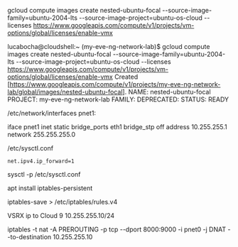 gcloud compute images create nested-ubuntu-focal --source-image-family=ubuntu-2004-lts --source-image-project=ubuntu-os-cloud --licenses https://www.googleapis.com/compute/v1/projects/vm-options/global/licenses/enable-vmx

lucabocha@cloudshell:~ (my-eve-ng-network-lab)$ gcloud compute images create nested-ubuntu-focal --source-image-family=ubuntu-2004-lts --source-image-project=ubuntu-os-cloud --licenses https://www.googleapis.com/compute/v1/projects/vm-options/global/licenses/enable-vmx
Created [https://www.googleapis.com/compute/v1/projects/my-eve-ng-network-lab/global/images/nested-ubuntu-focal].
NAME: nested-ubuntu-focal
PROJECT: my-eve-ng-network-lab
FAMILY: 
DEPRECATED: 
STATUS: READY



/etc/network/interfaces
pnet1: 

iface pnet1 inet static
    bridge_ports eth1
    bridge_stp off
    address 10.255.255.1
    network 255.255.255.0

/etc/sysctl.conf 

    net.ipv4.ip_forward=1

sysctl -p /etc/sysctl.conf 

apt install iptables-persistent

iptables-save > /etc/iptables/rules.v4 


VSRX ip to Cloud 9 10.255.255.10/24 


iptables -t nat -A PREROUTING -p tcp --dport 8000:9000 -i pnet0 -j DNAT --to-destination 10.255.255.10
